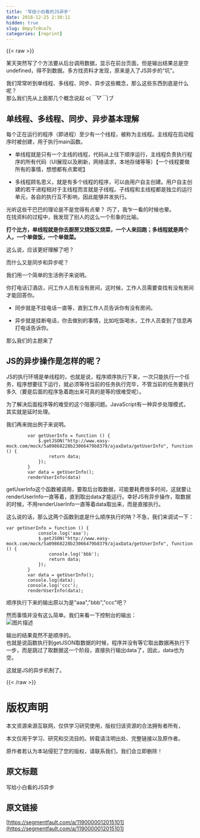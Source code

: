 ```yaml
---
title: '写给小白看的JS异步' 
date: 2018-12-25 2:30:11
hidden: true
slug: 8mpy7c0co7s
categories: [reprint]
---
```


{{< raw >}}

                    
<p>某天突然写了个方法要从后台调用数据，显示在前台页面，但是输出结果总是空undefined，得不到数据。多方找资料才发现，原来是入了JS异步的“坑”。</p>
<p>我们常常听到单线程、多线程、同步、异步这些概念，那么这些东西到底是什么呢？<br>那么我们先从上面那几个概念说起 o(<em>￣▽￣</em>)ブ</p>
<h2 id="articleHeader0">单线程、多线程、同步、异步基本理解</h2>
<p>每个正在运行的程序（即进程）至少有一个线程，被称为主线程。主线程在启动程序时被创建，用于执行main函数。</p>
<ul>
<li><p>单线程就是只有一个主线的线程，代码从上往下顺序运行，主线程负责执行程序的所有代码（UI展现以及刷新，网络请求，本地存储等等）【一个线程要做所有的事情，想想都有点累呢】</p></li>
<li><p>多线程顾名思义，就是有多个线程的程序，可以由用户自主创建。用户自主创建的若干进程相对于主线程而言就是子线程。子线程和主线程都是独立的运行单元，各自的执行互不影响，因此能够并发执行。</p></li>
</ul>
<p>光听这些干巴巴的理论是不是觉得有点晕？   巧了，我乍一看的时候也晕。<br>在找资料的过程中，我发现了别人的这么一个形象的比喻。</p>
<p><strong>打个比方，单线程就是你去厨房又烧饭又烧菜，一个人来回跑；多线程就是两个人，一个单做饭，一个单做菜。</strong></p>
<p>这么说，应该更好理解了吧？</p>
<p>而什么又是同步和异步呢？</p>
<p>我们用一个简单的生活例子来说明。</p>
<p>你打电话订酒店，问工作人员有没有房间，这时候，工作人员需要查找有没有房间才能回答你。</p>
<ul>
<li><p>同步就是不挂电话一直等，直到工作人员告诉你有没有房间。</p></li>
<li><p>异步就是挂断电话，你去做别的事情，比如吃饭喝水，工作人员查到了信息再打电话告诉你。</p></li>
</ul>
<p>那么我们的主题来了</p>
<h2 id="articleHeader1">JS的异步操作是怎样的呢？</h2>
<p>JS的执行环境是单线程的，也就是说，程序顺序执行下来，一次只能执行一个任务，程序想要往下运行，就必须等待当前的任务执行完毕，不管当前的任务要执行多久（要是后面的程序急着跑出来可真的是等的很难受呢）。</p>
<p>为了解决后面程序等的难受的这个阻塞问题。JavaScript有一种异步处理模式，其实就是延时处理。</p>
<p>我们再来抛出例子来说明。</p>
<div class="widget-codetool" style="display:none;">
      <div class="widget-codetool--inner">
      <span class="selectCode code-tool" data-toggle="tooltip" data-placement="top" title="" data-original-title="全选"></span>
      <span type="button" class="copyCode code-tool" data-toggle="tooltip" data-placement="top" data-clipboard-text="        var getUserInfo = function () {
            $.getJSON(&quot;http://www.easy-mock.com/mock/5a09868228b23066479b8379/ajaxData/getUserInfo&quot;, function () {
                return data;
            });
        }
        var data = getUserInfo();
        renderUserInfo(data)" title="" data-original-title="复制"></span>
      <span type="button" class="saveToNote code-tool" data-toggle="tooltip" data-placement="top" title="" data-original-title="放进笔记"></span>
      </div>
      </div><pre class="hljs javascript"><code>        <span class="hljs-keyword">var</span> getUserInfo = <span class="hljs-function"><span class="hljs-keyword">function</span> (<span class="hljs-params"></span>) </span>{
            $.getJSON(<span class="hljs-string">"http://www.easy-mock.com/mock/5a09868228b23066479b8379/ajaxData/getUserInfo"</span>, <span class="hljs-function"><span class="hljs-keyword">function</span> (<span class="hljs-params"></span>) </span>{
                <span class="hljs-keyword">return</span> data;
            });
        }
        <span class="hljs-keyword">var</span> data = getUserInfo();
        renderUserInfo(data)</code></pre>
<p>getUserInfo这个函数被调用，要取后台取数据，可能要耗费很多时间，这就要让renderUserInfo一直等着，直到取出data才能运行。幸好JS有异步操作，取数据的时候，不用renderUserInfo一直等着data取出来，而是直接执行。</p>
<p>这么说的话，那么这两个函数到底是什么顺序执行的呐？不急，我们来调试一下：</p>
<div class="widget-codetool" style="display:none;">
      <div class="widget-codetool--inner">
      <span class="selectCode code-tool" data-toggle="tooltip" data-placement="top" title="" data-original-title="全选"></span>
      <span type="button" class="copyCode code-tool" data-toggle="tooltip" data-placement="top" data-clipboard-text="var getUserInfo = function () {
            console.log('aaa');
            $.getJSON(&quot;http://www.easy-mock.com/mock/5a09868228b23066479b8379/ajaxData/getUserInfo&quot;, function () {
                console.log('bbb');
                return data;
            });
        }
        var data = getUserInfo();
        console.log(data);
        console.log('ccc');
        renderUserInfo(data);" title="" data-original-title="复制"></span>
      <span type="button" class="saveToNote code-tool" data-toggle="tooltip" data-placement="top" title="" data-original-title="放进笔记"></span>
      </div>
      </div><pre class="hljs javascript"><code><span class="hljs-keyword">var</span> getUserInfo = <span class="hljs-function"><span class="hljs-keyword">function</span> (<span class="hljs-params"></span>) </span>{
            <span class="hljs-built_in">console</span>.log(<span class="hljs-string">'aaa'</span>);
            $.getJSON(<span class="hljs-string">"http://www.easy-mock.com/mock/5a09868228b23066479b8379/ajaxData/getUserInfo"</span>, <span class="hljs-function"><span class="hljs-keyword">function</span> (<span class="hljs-params"></span>) </span>{
                <span class="hljs-built_in">console</span>.log(<span class="hljs-string">'bbb'</span>);
                <span class="hljs-keyword">return</span> data;
            });
        }
        <span class="hljs-keyword">var</span> data = getUserInfo();
        <span class="hljs-built_in">console</span>.log(data);
        <span class="hljs-built_in">console</span>.log(<span class="hljs-string">'ccc'</span>);
        renderUserInfo(data);</code></pre>
<p>顺序执行下来的输出原以为是"aaa","bbb","ccc"吧？</p>
<p>然而事情并没有这么简单。我们来看一下控制台的输出：<br><span class="img-wrap"><img data-src="/img/bVYzOs?w=95&amp;h=113" src="https://static.alili.tech/img/bVYzOs?w=95&amp;h=113" alt="图片描述" title="图片描述" style="cursor: pointer; display: inline;"></span></p>
<p>输出的结果竟然不是顺序的。<br>也就是说函数执行到getJSON取数据的时候，程序并没有等它取出数据再执行下一步，而是跳过了取数据这一个阶段，直接执行输出data了，因此，data也为空。</p>
<p>这就是JS的异步机制了。</p>

                
{{< /raw >}}

# 版权声明
本文资源来源互联网，仅供学习研究使用，版权归该资源的合法拥有者所有，

本文仅用于学习、研究和交流目的。转载请注明出处、完整链接以及原作者。

原作者若认为本站侵犯了您的版权，请联系我们，我们会立即删除！

## 原文标题
写给小白看的JS异步

## 原文链接
[https://segmentfault.com/a/1190000012015101](https://segmentfault.com/a/1190000012015101)

